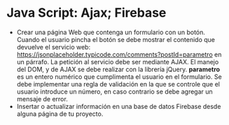 # Java Script: Ajax; Firebase

* Crear una página Web que contenga un formulario con un botón. 
Cuando el usuario pincha el botón se debe mostrar el contenido que devuelve el servicio web: https://jsonplaceholder.typicode.com/comments?postId=parametro 
en un párrafo. La petición al servicio debe ser mediante AJAX. 
El manejo del DOM, y de AJAX se debe realizar con la librería jQuery. **parametro** es un entero numérico que cumplimenta el usuario en el formulario. 
Se debe implementar una regla de validación en la que se controle que el usuario introduce un número, en caso contrario se debe agregar un mensaje de error.
* Insertar o  actualizar información en una base de datos Firebase desde alguna página de tu proyecto.
